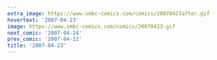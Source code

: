 ```yaml
---
extra_image: https://www.smbc-comics.com/comics/20070423after.gif
hovertext: '2007-04-23'
image: https://www.smbc-comics.com/comics/20070423.gif
next_comic: '2007-04-24'
prev_comic: '2007-04-22'
title: '2007-04-23'
---
```


